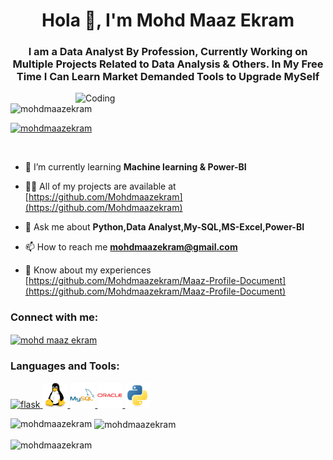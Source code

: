 <!-- [![MasterHead](https://digitalnext.co.uk/wp-content/uploads/2020/10/bi-dashboard.gif)](https://mohdmaazekram.io) -->
<h1 align="center">Hola 👋, I'm Mohd Maaz Ekram</h1>
<h3 align="center">I am a Data Analyst By Profession, Currently Working on Multiple Projects Related to Data Analysis & Others. In My Free Time I Can Learn Market Demanded Tools to Upgrade MySelf </h3>
<img align="right" alt="Coding" width="400" src="https://camo.githubusercontent.com/5ddf73ad3a205111cf8c686f687fc216c2946a75005718c8da5b837ad9de78c9/68747470733a2f2f7468756d62732e6766796361742e636f6d2f4576696c4e657874446576696c666973682d736d616c6c2e676966">

<p align="left"> <img src="https://komarev.com/ghpvc/?username=mohdmaazekram&label=Profile%20views&color=0e75b6&style=flat" alt="mohdmaazekram" /> </p>

<p align="left"> <a href="https://github.com/ryo-ma/github-profile-trophy"><img src="https://github-profile-trophy.vercel.app/?username=mohdmaazekram" alt="mohdmaazekram" /></a> </p>

<p align="left"> <a href="https://twitter.com/" target="blank"><img src="https://img.shields.io/twitter/follow/?logo=twitter&style=for-the-badge" alt="" /></a> </p>

- 🌱 I’m currently learning **Machine learning & Power-BI**

- 👨‍💻 All of my projects are available at [https://github.com/Mohdmaazekram](https://github.com/Mohdmaazekram)

- 💬 Ask me about **Python,Data Analyst,My-SQL,MS-Excel,Power-BI**

- 📫 How to reach me **mohdmaazekram@gmail.com**

- 📄 Know about my experiences [https://github.com/Mohdmaazekram/Maaz-Profile-Document](https://github.com/Mohdmaazekram/Maaz-Profile-Document)


<h3 align="left">Connect with me:</h3>
<p align="left">
<a href="https://linkedin.com/in/mohd maaz ekram" target="blank"><img align="center" src="https://raw.githubusercontent.com/rahuldkjain/github-profile-readme-generator/master/src/images/icons/Social/linked-in-alt.svg" alt="mohd maaz ekram" height="30" width="40" /></a>
</p>

<h3 align="left">Languages and Tools:</h3>
<p align="left"> <a href="https://flask.palletsprojects.com/" target="_blank" rel="noreferrer"> <img src="https://www.vectorlogo.zone/logos/pocoo_flask/pocoo_flask-icon.svg" alt="flask" width="40" height="40"/> </a> <a href="https://www.linux.org/" target="_blank" rel="noreferrer"> <img src="https://raw.githubusercontent.com/devicons/devicon/master/icons/linux/linux-original.svg" alt="linux" width="40" height="40"/> </a> <a href="https://www.mysql.com/" target="_blank" rel="noreferrer"> <img src="https://raw.githubusercontent.com/devicons/devicon/master/icons/mysql/mysql-original-wordmark.svg" alt="mysql" width="40" height="40"/> </a> <a href="https://www.oracle.com/" target="_blank" rel="noreferrer"> <img src="https://raw.githubusercontent.com/devicons/devicon/master/icons/oracle/oracle-original.svg" alt="oracle" width="40" height="40"/> </a> <a href="https://www.python.org" target="_blank" rel="noreferrer"> <img src="https://raw.githubusercontent.com/devicons/devicon/master/icons/python/python-original.svg" alt="python" width="40" height="40"/> </a> </p>

<p><img align="left" src="https://github-readme-stats.vercel.app/api/top-langs?username=mohdmaazekram&show_icons=true&locale=en&layout=compact" alt="mohdmaazekram" /></p>

<p>&nbsp;<img align="center" src="https://github-readme-stats.vercel.app/api?username=mohdmaazekram&show_icons=true&locale=en" alt="mohdmaazekram" /></p>

<p><img align="center" src="https://github-readme-streak-stats.herokuapp.com/?user=mohdmaazekram&" alt="mohdmaazekram" /></p>


